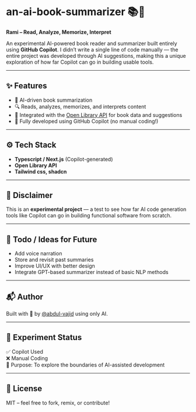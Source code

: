 # an-ai-book-summarizer 📚🤖  
**Rami – Read, Analyze, Memorize, Interpret**

An experimental AI-powered book reader and summarizer built entirely using **GitHub Copilot**. I didn’t write a single line of code manually — the entire project was developed through AI suggestions, making this a unique exploration of how far Copilot can go in building usable tools.

---

## ✨ Features

- 📖 AI-driven book summarization  
- 🔍 Reads, analyzes, memorizes, and interprets content  
- 🔗 Integrated with the [Open Library API](https://openlibrary.org/developers/api) for book data and suggestions  
- 🤯 Fully developed using GitHub Copilot (no manual coding!)

---

## ⚙️ Tech Stack

- **Typescript / Next.js** (Copilot-generated)  
- **Open Library API**  
- **Tailwind css, shadcn**

---

## 🚧 Disclaimer

This is an **experimental project** — a test to see how far AI code generation tools like Copilot can go in building functional software from scratch.

---

## 📌 Todo / Ideas for Future

- Add voice narration  
- Store and revisit past summaries  
- Improve UI/UX with better design  
- Integrate GPT-based summarizer instead of basic NLP methods

---

## 📬 Author

Built with 💙 by [@abdul-vajid]([https://github.com/vaajiee](https://github.com/abdul-vajid)) using only AI.

---

## 🧪 Experiment Status

✅ Copilot Used  
❌ Manual Coding  
🎯 Purpose: To explore the boundaries of AI-assisted development

---

## 📄 License

MIT – feel free to fork, remix, or contribute!
